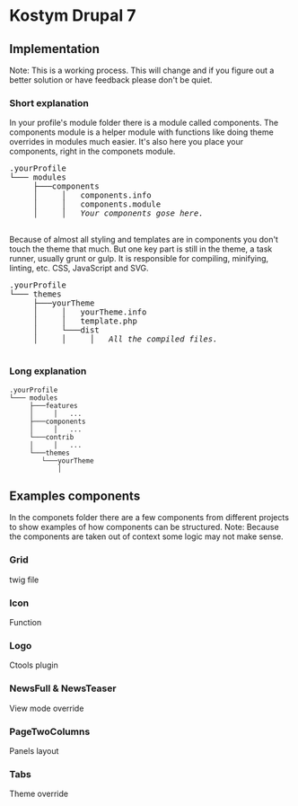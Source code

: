 # Kostym Drupal 7

## Implementation 
Note: This is a working process. This will change and if you figure out a better solution or have feedback please don't be quiet.

### Short explanation
In your profile's module folder there is a module called components. The components module is a helper module with functions like doing theme overrides in modules much easier. It's also here you place your components, right in the componets module. 

<pre>
.yourProfile
└─── modules
     ├───components
     │     │   components.info
     │     │   components.module
     │     │   <i>Your components gose here.</i>
 </pre>

Because of almost all styling and templates are in components you don't touch the theme that much. But one key part is still in the theme, a task runner, usually grunt or gulp. It is responsible for compiling, minifying, linting, etc. CSS, JavaScript and SVG.

<pre>
.yourProfile
└─── themes
     ├───yourTheme
     │     │   yourTheme.info
     │     │   template.php
     │     └───dist
     │     │     │   <i>All the compiled files.</i>
 </pre>


### Long explanation

```
.yourProfile
└─── modules
     ├───features
     │     │   ...
     ├───components
     │     │   ...
     └───contrib
     │     │   ...
     └───themes
		└───yourTheme
    	    │   
```

## Examples components
In the componets folder there are a few components from different projects to show examples of how components can be structured.
Note: Because the components are taken out of context some logic may not make sense.

### Grid
twig file

### Icon
Function

### Logo
Ctools plugin

### NewsFull & NewsTeaser
View mode override

### PageTwoColumns
Panels layout

### Tabs
Theme override
